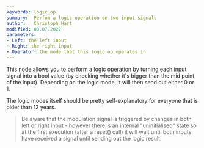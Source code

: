 ```yaml
---
keywords: logic_op
summary:  Perfom a logic operation on two input signals
author:   Christoph Hart
modified: 03.07.2022
parameters:
- Left: the left input
- Right: the right input
- Operator: the mode that this logic op operates in
---
```

  
This node allows you to perform a logic operation by turning each input signal into a bool value (by checking whether it's bigger than the mid point of the input). Depending on the logic mode, it will then send out either 0 or 1.

The logic modes itself should be pretty self-explanatory for everyone that is older than 12 years.

> Be aware that the modulation signal is triggered by changes in both left or right input - however there is an internal "uninitialised" state so at the first execution (after a reset() call) it will wait until both inputs have received a signal until sending out the logic result.